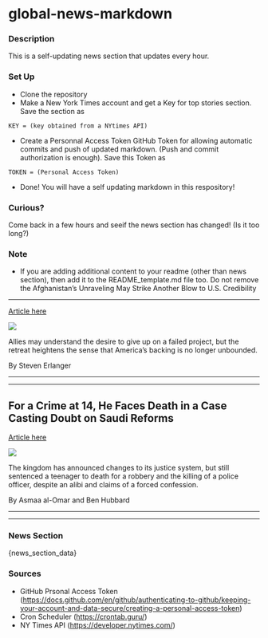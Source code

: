 # global-news-markdown

### Description 
This is a self-updating news section that updates every hour.

### Set Up 
* Clone the repository
* Make a New York Times account and get a Key for top stories section. Save the section as 
 ```
 KEY = (key obtained from a NYtimes API)
 ```
*  Create a Personnal Access Token GitHub Token for allowing automatic commits and push of updated markdown. (Push and commit authorization is enough). Save this Token as 
```
TOKEN = (Personal Access Token)
```
* Done! You will have a self updating markdown in this respository!

### Curious?
Come back in a few hours and seeif the news section has changed! (Is it too long?)

### Note
* If you are adding additional content to your readme (other than news section), then add it to the README_template.md file too. Do not remove the Afghanistan’s Unraveling May Strike Another Blow to U.S. Credibility
--------------------------------------------------------------------

[Article here](https://www.nytimes.com/2021/08/13/world/europe/afghanistan-eu-us-credibility.html)

[![](https://static01.nyt.com/images/2021/08/13/world/13afghan-europe01/merlin_192879168_da0853a9-a860-44c8-b427-e8127c51365c-superJumbo.jpg)](https://www.nytimes.com/2021/08/13/world/europe/afghanistan-eu-us-credibility.html)

Allies may understand the desire to give up on a failed project, but the retreat heightens the sense that America’s backing is no longer unbounded.

By Steven Erlanger

* * *

* * *

For a Crime at 14, He Faces Death in a Case Casting Doubt on Saudi Reforms
--------------------------------------------------------------------------

[Article here](https://www.nytimes.com/2021/08/13/world/middleeast/saudi-arabia-execution.html)

[![](https://static01.nyt.com/images/2021/08/12/world/12saudi-execution/merlin_165667356_379a7b7d-0c70-4241-8729-b172ad0c9fca-superJumbo.jpg)](https://www.nytimes.com/2021/08/13/world/middleeast/saudi-arabia-execution.html)

The kingdom has announced changes to its justice system, but still sentenced a teenager to death for a robbery and the killing of a police officer, despite an alibi and claims of a forced confession.

By Asmaa al-Omar and Ben Hubbard

* * *

* * *

### News Section 
{news_section_data}


### Sources 
* GitHub Prsonal Access Token (https://docs.github.com/en/github/authenticating-to-github/keeping-your-account-and-data-secure/creating-a-personal-access-token)
* Cron Scheduler (https://crontab.guru/)
* NY Times API (https://developer.nytimes.com/)
